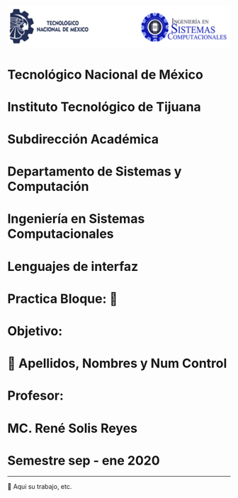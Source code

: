 ![](imagen/portadatcnm.png)

#    Tecnológico Nacional de México
#   Instituto Tecnológico de Tijuana
#        Subdirección Académica

# Departamento de Sistemas y Computación
# Ingeniería en Sistemas Computacionales
# Lenguajes de interfaz 

# Practica Bloque: 📝
# Objetivo: 


# 📝 Apellidos, Nombres y Num Control
   

# Profesor:
# MC. René Solis Reyes
# Semestre sep - ene 2020

-----
📝 Aqui su trabajo, etc.
